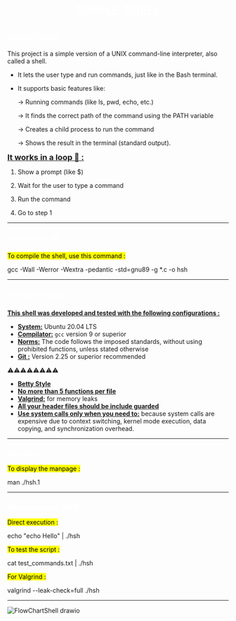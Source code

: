 <h1 align="center">
  <span style="color:white;"><strong>SIMPLE SHELL</strong></span>
</h1>

  <h2 align="left">
  <span style="color:white;"><strong>Description</strong></span>
</h2>

This project is a simple version of a UNIX command-line interpreter, also called a shell.

- It lets the user type and run commands, just like in the Bash terminal.

- It supports basic features like:

    -> Running commands (like ls, pwd, echo, etc.)

    -> It finds the correct path of the command using the PATH variable

    -> Creates a child process to run the command

    -> Shows the result in the terminal (standard output).



<span style="font-size:18px"><strong><u>It works in a loop 🔁 :</u></strong></span>

1. Show a prompt (like $)

2. Wait for the user to type a command

3. Run the command

4. Go to step 1

---

 <h3 align="blue">
  <span style="color:white;"><strong>Compilation 🛠️</strong></span>
</h3>



<mark>To compile the shell, use this command :</mark>


gcc -Wall -Werror -Wextra -pedantic -std=gnu89 -g *.c -o hsh

---
<h3 align="left">
  <span style="color:white;"><strong>📋 Requirements  </strong></span>
</h3>

<u><strong>This shell was developed and tested with the following configurations :</strong></u>

- <strong><u>System:</u></strong> Ubuntu 20.04 LTS  
- <strong><u>Compilator:</u></strong> <code>gcc</code> version 9 or superior  
- <strong><u>Norms:</u></strong> The code follows the imposed standards, without using prohibited functions, unless stated otherwise
- <strong><u>Git :</u></strong> Version 2.25 or superior recommended 


⚠️⚠️⚠️⚠️⚠️⚠️⚠️⚠️
- <strong><u>Betty Style</u></strong>
- <strong><u>No more than 5 functions per file</u></strong>
- <strong><u>Valgrind:</u></strong> for memory leaks
- <strong><u>All your header files should be include guarded
</u></strong> 
- <strong><u>Use system calls only when you need to:</u></strong> because system calls are expensive due to context switching, kernel mode execution, data copying, and synchronization overhead.
 
---

<h3 align="left">
  <span style="color:white;"><strong>man page</strong></span>
</h3>

<mark>To display the manpage :<mark/>

man ./hsh.1

---

<h3 align="left">
  <span style="color:white;"><strong>How to use the Shell</strong></span>
</h3>

<mark>Direct execution :</mark>

echo "echo Hello" | ./hsh

<mark>To test the script :</mark>

cat test_commands.txt | ./hsh

<mark>For Valgrind :</mark>

valgrind --leak-check=full  ./hsh

---

![FlowChartShell drawio](https://github.com/user-attachments/assets/20b5b1dd-3632-4d3b-97ae-d69b28351a32)


